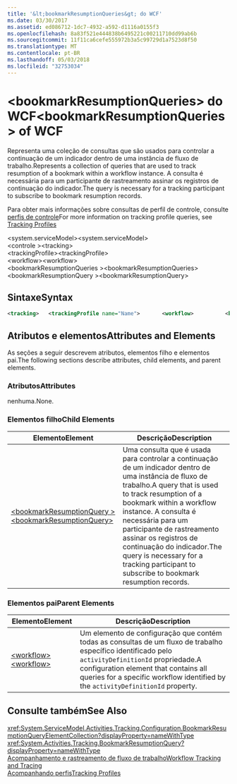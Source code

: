 ```yaml
---
title: '&lt;bookmarkResumptionQueries&gt; do WCF'
ms.date: 03/30/2017
ms.assetid: ed086712-1dc7-4932-a592-d1116a0155f3
ms.openlocfilehash: 8a83f521e444838b6495221c00211710dd99ab6b
ms.sourcegitcommit: 11f11ca6cefe555972b3a5c99729d1a7523d8f50
ms.translationtype: MT
ms.contentlocale: pt-BR
ms.lasthandoff: 05/03/2018
ms.locfileid: "32753034"
---
```

# <a name="ltbookmarkresumptionqueriesgt-of-wcf"></a><span data-ttu-id="e346c-102">&lt;bookmarkResumptionQueries&gt; do WCF</span><span class="sxs-lookup"><span data-stu-id="e346c-102">&lt;bookmarkResumptionQueries&gt; of WCF</span></span>
<span data-ttu-id="e346c-103">Representa uma coleção de consultas que são usados para controlar a continuação de um indicador dentro de uma instância de fluxo de trabalho.</span><span class="sxs-lookup"><span data-stu-id="e346c-103">Represents a collection of queries that are used to track resumption of a bookmark within a workflow instance.</span></span> <span data-ttu-id="e346c-104">A consulta é necessária para um participante de rastreamento assinar os registros de continuação do indicador.</span><span class="sxs-lookup"><span data-stu-id="e346c-104">The query is necessary for a tracking participant to subscribe to bookmark resumption records.</span></span>  
  
 <span data-ttu-id="e346c-105">Para obter mais informações sobre consultas de perfil de controle, consulte [perfis de controle](../../../../../docs/framework/windows-workflow-foundation/tracking-profiles.md)</span><span class="sxs-lookup"><span data-stu-id="e346c-105">For more information on tracking profile queries, see [Tracking Profiles](../../../../../docs/framework/windows-workflow-foundation/tracking-profiles.md)</span></span>  
  
 <span data-ttu-id="e346c-106">\<system.serviceModel></span><span class="sxs-lookup"><span data-stu-id="e346c-106">\<system.serviceModel></span></span>  
<span data-ttu-id="e346c-107">\<controle ></span><span class="sxs-lookup"><span data-stu-id="e346c-107">\<tracking></span></span>  
<span data-ttu-id="e346c-108">\<trackingProfile></span><span class="sxs-lookup"><span data-stu-id="e346c-108">\<trackingProfile></span></span>  
<span data-ttu-id="e346c-109">\<workflow></span><span class="sxs-lookup"><span data-stu-id="e346c-109">\<workflow></span></span>  
<span data-ttu-id="e346c-110">\<bookmarkResumptionQueries ></span><span class="sxs-lookup"><span data-stu-id="e346c-110">\<bookmarkResumptionQueries></span></span>  
<span data-ttu-id="e346c-111">\<bookmarkResumptionQuery ></span><span class="sxs-lookup"><span data-stu-id="e346c-111">\<bookmarkResumptionQuery></span></span>  
  
## <a name="syntax"></a><span data-ttu-id="e346c-112">Sintaxe</span><span class="sxs-lookup"><span data-stu-id="e346c-112">Syntax</span></span>  
  
```xml
<tracking>   <trackingProfile name="Name">       <workflow>          <bookmarkResumptionQueries>             <bookmarkResumptionQuery name="String" />          </bookmarkResumptionQueries>       </workflow>   </trackingProfile></tracking>  
```

## <a name="attributes-and-elements"></a><span data-ttu-id="e346c-113">Atributos e elementos</span><span class="sxs-lookup"><span data-stu-id="e346c-113">Attributes and Elements</span></span>  
 <span data-ttu-id="e346c-114">As seções a seguir descrevem atributos, elementos filho e elementos pai.</span><span class="sxs-lookup"><span data-stu-id="e346c-114">The following sections describe attributes, child elements, and parent elements.</span></span>  
  
### <a name="attributes"></a><span data-ttu-id="e346c-115">Atributos</span><span class="sxs-lookup"><span data-stu-id="e346c-115">Attributes</span></span>  
 <span data-ttu-id="e346c-116">nenhuma.</span><span class="sxs-lookup"><span data-stu-id="e346c-116">None.</span></span>  
  
### <a name="child-elements"></a><span data-ttu-id="e346c-117">Elementos filho</span><span class="sxs-lookup"><span data-stu-id="e346c-117">Child Elements</span></span>  
  
|<span data-ttu-id="e346c-118">Elemento</span><span class="sxs-lookup"><span data-stu-id="e346c-118">Element</span></span>|<span data-ttu-id="e346c-119">Descrição</span><span class="sxs-lookup"><span data-stu-id="e346c-119">Description</span></span>|  
|-------------|-----------------|  
|[<span data-ttu-id="e346c-120">\<bookmarkResumptionQuery ></span><span class="sxs-lookup"><span data-stu-id="e346c-120">\<bookmarkResumptionQuery></span></span>](../../../../../docs/framework/configure-apps/file-schema/windows-workflow-foundation/bookmarkresumptionquery.md)|<span data-ttu-id="e346c-121">Uma consulta que é usada para controlar a continuação de um indicador dentro de uma instância de fluxo de trabalho.</span><span class="sxs-lookup"><span data-stu-id="e346c-121">A query that is used to track resumption of a bookmark within a workflow instance.</span></span> <span data-ttu-id="e346c-122">A consulta é necessária para um participante de rastreamento assinar os registros de continuação do indicador.</span><span class="sxs-lookup"><span data-stu-id="e346c-122">The query is necessary for a tracking participant to subscribe to bookmark resumption records.</span></span>|  
  
### <a name="parent-elements"></a><span data-ttu-id="e346c-123">Elementos pai</span><span class="sxs-lookup"><span data-stu-id="e346c-123">Parent Elements</span></span>  
  
|<span data-ttu-id="e346c-124">Elemento</span><span class="sxs-lookup"><span data-stu-id="e346c-124">Element</span></span>|<span data-ttu-id="e346c-125">Descrição</span><span class="sxs-lookup"><span data-stu-id="e346c-125">Description</span></span>|  
|-------------|-----------------|  
|[<span data-ttu-id="e346c-126">\<workflow></span><span class="sxs-lookup"><span data-stu-id="e346c-126">\<workflow></span></span>](../../../../../docs/framework/configure-apps/file-schema/windows-workflow-foundation/workflow.md)|<span data-ttu-id="e346c-127">Um elemento de configuração que contém todas as consultas de um fluxo de trabalho específico identificado pelo `activityDefinitionId` propriedade.</span><span class="sxs-lookup"><span data-stu-id="e346c-127">A configuration element that contains all queries for a specific workflow identified by the `activityDefinitionId` property.</span></span>|  
  
## <a name="see-also"></a><span data-ttu-id="e346c-128">Consulte também</span><span class="sxs-lookup"><span data-stu-id="e346c-128">See Also</span></span>  
 <xref:System.ServiceModel.Activities.Tracking.Configuration.BookmarkResumptionQueryElementCollection?displayProperty=nameWithType>       
 <xref:System.Activities.Tracking.BookmarkResumptionQuery?displayProperty=nameWithType>       
 [<span data-ttu-id="e346c-129">Acompanhamento e rastreamento de fluxo de trabalho</span><span class="sxs-lookup"><span data-stu-id="e346c-129">Workflow Tracking and Tracing</span></span>](../../../../../docs/framework/windows-workflow-foundation/workflow-tracking-and-tracing.md)  
 [<span data-ttu-id="e346c-130">Acompanhando perfis</span><span class="sxs-lookup"><span data-stu-id="e346c-130">Tracking Profiles</span></span>](../../../../../docs/framework/windows-workflow-foundation/tracking-profiles.md)
